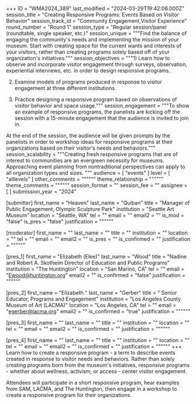 +++
ID = "WMA2024_389"
last_modified = "2024-03-29T19:42:06.000Z"
session_title = "Creating Responsive Programs: Events Based on Visitor Behavior"
session_track_id = "Community Engagement,Visitor Experience"
round_number = "Round 1"
session_type = "Regular session/panel (roundtable, single speaker, etc.)"
session_unique = """Find the balance of engaging the community's needs and implementing the mission of your museum. Start with creating space for the current wants and interests of your visitors, rather than creating programs solely based off of your organization's initiatives."""
session_objectives = """1) Learn how to observe and incorporate visitor engagement through surveys, observation, experiential interviews, etc. in order to design responsive programs.

2) Examine models of programs produced in response to visitor engagement at three different institutions.

3) Practice designing a responsive program based on observations of visitor behavior and space usage."""
session_engagement = """To show an example of responsive programs, the panelists are kicking off the session with a 15-minute engagement that the audience is invited to join in. 

At the end of the session, the audience will be given prompts by the panelists in order to workshop ideas for responsive programs at their organizations based on their visitor's needs and behaviors."""
session_scalability = """Creating fresh responsive programs that are of interest to communities are an evergreen necessity for museums. Approaching event planning from nontraditional perspectives can apply to all organization types and sizes.
"""
audience = [ "events" ]
level = [ "alllevels" ]
other_comments = """"""
theme_relationship = """"""
theme_comments = """"""
session_format = ""
session_fee = ""
assignee = [  ]
submission_year = "2024"

[submitter]
first_name = "Heaven"
last_name = "Quiban"
title = "Manager of Public Engagement, Olympic Sculpture Park"
institution = "Seattle Art Museum"
location = "Seattle, WA"
tel = ""
email = ""
email2 = ""
is_mod = "false"
is_pres = "false"
justification = """"""

[moderator]
first_name = ""
last_name = ""
title = ""
institution = ""
location = ""
tel = ""
email = ""
email2 = ""
is_pres = ""
is_confirmed = ""
justification = """"""

[pres_1]
first_name = "Elizabeth (Elee)"
last_name = "Wood"
title = "Nadine and Robert A. Skotheim Director of Education and Public Programs"
institution = "The Huntington"
location = "San Marino, CA"
tel = ""
email = "Ewood@huntington.org"
email2 = ""
is_confirmed = "false"
justification = """"""

[pres_2]
first_name = "Elizabeth "
last_name = "Gerber"
title = " Senior Educator, Programs and Engagement"
institution = "Los Angeles County Museum of Art (LACMA)"
location = "Los Angeles, CA"
tel = ""
email = "egerber@lacma.org"
email2 = ""
is_confirmed = "true"
justification = """"""

[pres_3]
first_name = ""
last_name = ""
title = ""
institution = ""
location = ""
tel = ""
email = ""
email2 = ""
is_confirmed = ""
justification = """"""

[pres_4]
first_name = ""
last_name = ""
title = ""
institution = ""
location = ""
tel = ""
email = ""
email2 = ""
is_confirmed = ""
justification = """"""
+++
Learn how to create a responsive program - a term to describe events created in response to visitor needs and behaviors. Rather than solely creating programs born from the museum's initiatives, responsive programs - whether about wellness, activism, or access - center visitor engagement.

Attendees will participate in a short responsive program, hear examples from SAM, LACMA, and The Huntington, then engage in a workshop to create a responsive program for their organizations.
